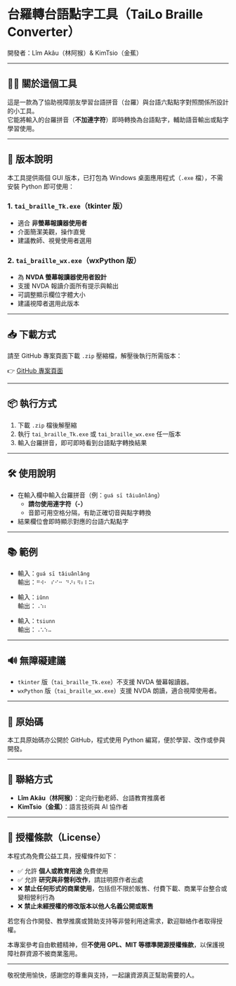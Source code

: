 # 台羅轉台語點字工具（TaiLo Braille Converter）

開發者：Lîm Akâu（林阿猴）& KimTsio（金蕉）

---

## 🧑‍🏫 關於這個工具

這是一款為了協助視障朋友學習台語拼音（台羅）與台語六點點字對照關係所設計的小工具。  
它能將輸入的台羅拼音（**不加連字符**）即時轉換為台語點字，輔助語音輸出或點字學習使用。

---

## 🔀 版本說明

本工具提供兩個 GUI 版本，已打包為 Windows 桌面應用程式（`.exe` 檔），不需安裝 Python 即可使用：

### 1. `tai_braille_Tk.exe`（tkinter 版）
- 適合 **非螢幕報讀器使用者**
- 介面簡潔美觀，操作直覺
- 建議教師、視覺使用者選用

### 2. `tai_braille_wx.exe`（wxPython 版）
- 為 **NVDA 螢幕報讀器使用者設計**
- 支援 NVDA 報讀介面所有提示與輸出
- 可調整顯示欄位字體大小
- 建議視障者選用此版本

---

## 📥 下載方式

請至 GitHub 專案頁面下載 `.zip` 壓縮檔，解壓後執行所需版本：

👉 [GitHub 專案頁面](https://github.com/hunzan/hunzan-Tai_to_Braille_1.0)

---

## 📦 執行方式

1. 下載 `.zip` 檔後解壓縮  
2. 執行 `tai_braille_Tk.exe` 或 `tai_braille_wx.exe` 任一版本  
3. 輸入台羅拼音，即可即時看到台語點字轉換結果

---

## 🛠 使用說明

- 在輸入欄中輸入台羅拼音（例：`guá sī tâiuânlâng`）
  - **請勿使用連字符（-）**
  - 音節可用空格分隔，有助正確切音與點字轉換
- 結果欄位會即時顯示對應的台語六點點字

---

## 📚 範例

- 輸入：`guá sī tâiuânlâng`  
  輸出：`⠛⠺⠂ ⠎⠊⠒ ⠙⠜⠆⠻⠆⠇⠭⠆`

- 輸入：`iûnn`  
  輸出：`⠠⠱⠆`

- 輸入：`tsiunn`  
  輸出：`⠠⠡⠱⠤`

---

## 🔊 無障礙建議

- `tkinter` 版（`tai_braille_Tk.exe`）不支援 NVDA 螢幕報讀器。
- `wxPython` 版（`tai_braille_wx.exe`）支援 NVDA 朗讀，適合視障使用者。

---

## 📂 原始碼

本工具原始碼亦公開於 GitHub，程式使用 Python 編寫，便於學習、改作或參與開發。

---

## 📨 聯絡方式

- **Lîm Akâu（林阿猴）**：定向行動老師、台語教育推廣者  
- **KimTsio（金蕉）**：語言技術與 AI 協作者  

---

## 📄 授權條款（License）

本程式為免費公益工具，授權條件如下：

- ✅ 允許 **個人或教育用途** 免費使用  
- ✅ 允許 **研究與非營利改作**，請註明原作者出處  
- ❌ **禁止任何形式的商業使用**，包括但不限於販售、付費下載、商業平台整合或變相營利行為  
- ❌ **禁止未經授權的修改版本以他人名義公開或販售**

若您有合作開發、教學推廣或贊助支持等非營利用途需求，歡迎聯絡作者取得授權。

本專案參考自由軟體精神，但**不使用 GPL、MIT 等標準開源授權條款**，以保護視障社群資源不被商業濫用。

---

敬祝使用愉快，感謝您的尊重與支持，一起讓資源真正幫助需要的人。
